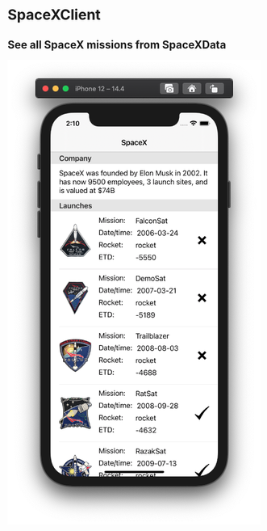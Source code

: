 # SpaceXClient

## See all SpaceX missions from SpaceXData

![Screenshot](https://github.com/alingorgan/SpaceXClient/blob/main/spacex-client.png)



